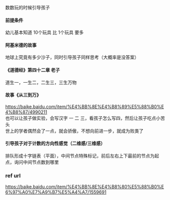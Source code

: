

数数玩的时候引导孩子
#### 前提条件
幼儿基本知道 10个玩具 比 1个玩具 要多

#### 阿基米德的故事
地球上究竟有多少沙子，同时引导孩子同样思考（大概率是没答案）

####  《道德经》第四十二章  老子
道生一，一生二，二生三，三生万物

####  故事《从三到万》
https://baike.baidu.com/item/%E4%BB%8E%E4%B8%89%E5%88%B0%E4%B8%87/4990211   
也可以让孩子做实验，会写汉字 一 二 三，看孩子怎么写四，然后让孩子吃点小苦头   
世上的学者偶然会了一点，就会骄傲，不想向前进一步，就成为败类了   

#### 引导孩子对于计数的方向性感觉（二维感/三维感）
排队形成十字链表（平面），中间节点特殊标记，前后左右上下最前的节点为起点，询问中间节点数到哪里


### ref url
https://baike.baidu.com/item/%E4%BB%8E%E4%B8%80%E5%88%B0%E6%97%A0%E7%A9%B7%E5%A4%A7/1559691
